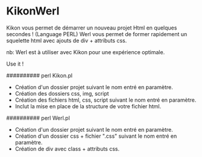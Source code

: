 # KikonWerl
Kikon vous permet de démarrer un nouveau projet Html en quelques secondes ! (Language PERL)
Werl vous permet de former rapidement un squelette html avec ajouts de div + attributs css.

nb: Werl est à utiliser avec Kikon pour une expérience optimale.

Use it !

##########
perl Kikon.pl

- Création d'un dossier projet suivant le nom entré en paramètre.
- Création des dossiers css, img, script
- Création des fichiers html, css, script suivant le nom entré en paramètre.
- Inclut la mise en place de la structure de votre fichier html.

##########
perl Werl.pl

- Création d'un dossier projet suivant le nom entré en paramètre.
- Création d'un dossier css + fichier ".css" suivant le nom entré en paramètre.
- Création de div avec class + attributs css.
